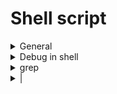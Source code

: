 # Shell script
<details>
    <summary>General</summary>

### $ :
- Get value of variable
```
#!/bin/bash -x
TEST_VAR="test"
echo ${TEST_VAR}
```
- Get value of parameter: $1, $2, ...
- Get value of previouse command: "$?" (the value from 0 to 255, 0:success)
- 
### Variable:
- Valid names:
> FIRST3LETTER="ABC"
> FIRST_LETTER="A"
> firstThreeLetter="ABC"

- Invalid names:
> 3LETTERS
> first-three-letter
> first@Three@Letter

- Scope: **global** default, **local** (use "local" before var)
### Condition:
- Syntax: ```[ condition-to-test ]```
- Compare string:
![Alt text](./image/image-2.png)
- Arithmetic :
![Alt text](./image/image-3.png)

### if statement
- Syntax: ![Alt text](./image/image-4.png)

### for loop
> for VARIABLE in VALUE1 VALUE2 VALUE3
> do
>   COMMAND ...
> done

### while loop
> while [ condition ]
> do
>   COMMAND ...
> done

### exit command
- Use to end script, and return value(0-255)

### function
- Seam as void function

</details>
<details>
    <summary>Debug in shell</summary>

- Trace all commands in file:  "-x"
```
#!/bin/bash -x
TEST_VAR="test"
echo $TEST_VAR
```
> Result:
 ![Alt text](image.png)
 
- Trace part of file: use pair: ```set -x``` and ```set +x```
```
#!/bin/bash -x
TEST_VAR="test"
set -x
echo $TEST_VAR
set +x
```
> Result: 
> ![Alt text](./image/image-1.png)

- Exit on error: "-e" (abort script at first error)
- Syntax check (not execute file): "-n"
- Print each command before executing: "-v"
- Look more at: [Bash options](https://tldp.org/LDP/abs/html/options.html)

</details>


<details>
<summary>grep</summary>

```
grep "error" log.txt  # Search for lines containing "error" in log.txt
```

### **Key Features:**

- **Regular Expressions:** Supports powerful pattern matching using regular expressions.
- **Case Sensitivity:** By default, case-sensitive. Use ```- i``` for case-insensitive search.
    
- **Invert Match:** Use ```- v``` to print lines that don't match the pattern.
    
- **Context:** Use ```- A``` to print lines after the match, ```- B``` for lines before, and ```- C``` for both.
    
- **File Types:** Can search multiple files or recursively through directories.
  
- **Color Highlighting:** Use ```- color``` to highlight matches (if supported).
    

### **Common Options:**

- **-i:** Case-insensitive search
- **-w:** Match whole words only
- **-n:** Print line numbers
- **-l:** List file names with matches, not the matching lines
- **-r:** Recursive search through directories
</details>

<details>
<summary>|</summary>


```
ls -l | grep ".txt"  # List files ending in ".txt"

```

**How it works: (~ seam as a pipeline)**
1. first command is input
2. Second one use received data,

**Common Uses:**

- **Filtering:** Use ```grep``` to filter output based on patterns.
    
    
    
- **Sorting:** Use ```sort``` to arrange data in a specific order.
    
    
    
- **Counting:** Use ```wc``` to count lines, words, or characters.
    
    
    
- **Transforming:** Use tools like ```sed``` or ```awk``` to modify text or data.
    
- **Combining Operations:** Chain multiple commands for complex tasks.

</details>

